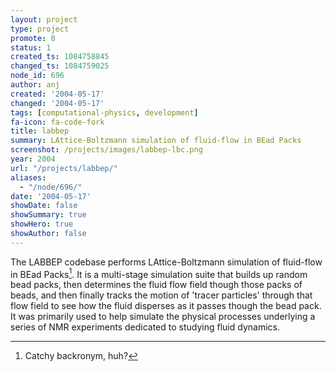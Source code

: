 ```yaml
---
layout: project
type: project
promote: 0
status: 1
created_ts: 1084758845
changed_ts: 1084759025
node_id: 696
author: anj
created: '2004-05-17'
changed: '2004-05-17'
tags: [computational-physics, development]
fa-icon: fa-code-fork
title: labbep
summary: LAttice-Boltzmann simulation of fluid-flow in BEad Packs
screenshot: /projects/images/labbep-lbc.png
year: 2004
url: "/projects/labbep/"
aliases:
  - "/node/696/"
date: '2004-05-17'
showDate: false
showSummary: true
showHero: true
showAuthor: false
---
```


The LABBEP codebase performs LAttice-Boltzmann simulation of fluid-flow in BEad Packs[^1]. It is a multi-stage simulation suite that builds up random bead packs, then determines the fluid flow field though those packs of beads, and then finally tracks the motion of 'tracer particles' through that flow field to see how the fluid disperses as it passes though the bead pack.  It was primarily used to help simulate the physical processes underlying a series of NMR experiments dedicated to studying fluid dynamics.

[^1]: Catchy backronym, huh?
